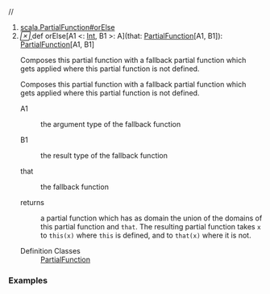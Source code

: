 //
<ol>
<li><a href="https://www.scala-lang.org/api/2.12.3/scala/collection/immutable/List.html#orElse[A1<:A,B1>:B](that:PartialFunction[A1,B1]):PartialFunction[A1,B1]">scala.PartialFunction#orElse</a></li>
<li name="scala.PartialFunction#orElse" visbl="pub" class="indented0 " data-isabs="false" fullcomment="yes" group="Ungrouped"> <a id="orElse[A1<:A,B1>:B](that:PartialFunction[A1,B1]):PartialFunction[A1,B1]"></a><a id="orElse[A1<:Int,B1>:A](PartialFunction[A1,B1]):PartialFunction[A1,B1]"></a> <span class="permalink"> <a href="../../../scala/collection/immutable/List.html#orElse[A1<:A,B1>:B](that:PartialFunction[A1,B1]):PartialFunction[A1,B1]" title="Permalink"> <i class="material-icons"></i> </a> </span> <span class="modifier_kind"> <span class="modifier"></span> <span class="kind">def</span> </span> <span class="symbol"> <span class="name">orElse</span><span class="tparams">[<span name="A1">A1 &lt;: <a href="../../Int.html" class="extype" name="scala.Int">Int</a></span>, <span name="B1">B1 &gt;: <span class="extype" name="scala.collection.immutable.List.A">A</span></span>]</span><span class="params">(<span name="that">that: <a href="../../PartialFunction.html" class="extype" name="scala.PartialFunction">PartialFunction</a>[<span class="extype" name="scala.PartialFunction.orElse.A1">A1</span>, <span class="extype" name="scala.PartialFunction.orElse.B1">B1</span>]</span>)</span><span class="result">: <a href="../../PartialFunction.html" class="extype" name="scala.PartialFunction">PartialFunction</a>[<span class="extype" name="scala.PartialFunction.orElse.A1">A1</span>, <span class="extype" name="scala.PartialFunction.orElse.B1">B1</span>]</span> </span> <p class="shortcomment cmt">Composes this partial function with a fallback partial function which gets applied where this partial function is not defined.</p>
 <div class="fullcomment">
  <div class="comment cmt">
   <p>Composes this partial function with a fallback partial function which gets applied where this partial function is not defined. </p>
  </div>
  <dl class="paramcmts block">
   <dt class="tparam">
    A1
   </dt>
   <dd class="cmt">
    <p>the argument type of the fallback function</p>
   </dd>
   <dt class="tparam">
    B1
   </dt>
   <dd class="cmt">
    <p>the result type of the fallback function</p>
   </dd>
   <dt class="param">
    that
   </dt>
   <dd class="cmt">
    <p>the fallback function</p>
   </dd>
   <dt>
    returns
   </dt>
   <dd class="cmt">
    <p>a partial function which has as domain the union of the domains of this partial function and <code>that</code>. The resulting partial function takes <code>x</code> to <code>this(x)</code> where <code>this</code> is defined, and to <code>that(x)</code> where it is not.</p>
   </dd>
  </dl>
  <dl class="attributes block"> 
   <dt>
    Definition Classes
   </dt>
   <dd>
    <a href="../../PartialFunction.html" class="extype" name="scala.PartialFunction">PartialFunction</a>
   </dd>
  </dl>
 </div> </li>
        </ol>


### Examples






























